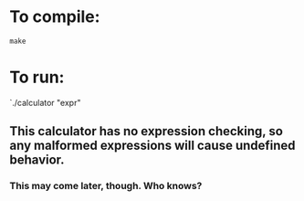 # To compile:
`make`

# To run:
`./calculator "expr"

## This calculator has no expression checking, so any malformed expressions will cause **__undefined behavior__**.
### This may come later, though. Who knows?